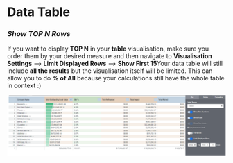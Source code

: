 # Data Table

### _Show TOP N Rows_

If you want to display **TOP N** in your **table** visualisation, make sure you order them by your desired measure and then navigate to **Visualisation Settings** --> **Limit Displayed Rows** --> **Show First 15**Your data table will still include **all the results** but the visualisation itself will be limited. This can allow you to do **% of All** because your calculations still have the whole table in context :)

![](<../../.gitbook/assets/image (4).png>)

